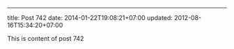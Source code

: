 ---
title: Post 742
date: 2014-01-22T19:08:21+07:00
updated: 2012-08-16T15:34:20+07:00

This is content of post 742
